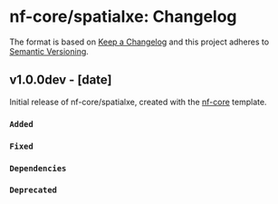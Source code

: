 # nf-core/spatialxe: Changelog

The format is based on [Keep a Changelog](https://keepachangelog.com/en/1.0.0/)
and this project adheres to [Semantic Versioning](https://semver.org/spec/v2.0.0.html).

## v1.0.0dev - [date]

Initial release of nf-core/spatialxe, created with the [nf-core](https://nf-co.re/) template.

### `Added`

### `Fixed`

### `Dependencies`

### `Deprecated`
